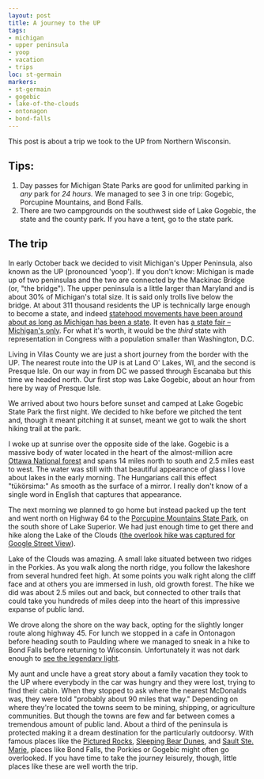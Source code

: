 ```yaml
---
layout: post
title: A journey to the UP
tags:
- michigan
- upper peninsula
- yoop
- vacation
- trips
loc: st-germain
markers:
- st-germain
- gogebic
- lake-of-the-clouds
- ontonagon
- bond-falls
---
```

This post is about a trip we took to the UP from Northern Wisconsin.

## Tips:
1. Day passes for Michigan State Parks are good for unlimited parking in _any_ park for _24 hours._ We managed to see 3 in one trip: Gogebic, Porcupine Mountains, and Bond Falls.
2. There are two campgrounds on the southwest side of Lake Gogebic, the state and the county park. If you have a tent, go to the state park.

## The trip

In early October back we decided to visit Michigan's Upper Peninsula, also known as the UP (pronounced 'yoop'). If you don't know: Michigan is made up of two peninsulas and the two are connected by the Mackinac Bridge (or, "the bridge"). The upper peninsula is a little larger than Maryland and is about 30% of Michigan's total size. It is said only trolls live below the bridge. At about 311 thousand residents the UP is technically large enough to become a state, and indeed [statehood movements have been around about as long as Michigan has been a state](https://en.wikipedia.org/wiki/Superior_(proposed_U.S._state)). It even has [a state fair – Michigan's only](http://www.upstatefair.org/). For what it's worth, it would be the _third_ state with representation in Congress with a population smaller than Washington, D.C.

Living in Vilas County we are just a short journey from the border with the UP. The nearest route into the UP is at Land O' Lakes, WI, and the second is Presque Isle. On our way in from DC we passed through Escanaba but this time we headed north. Our first stop was Lake Gogebic, about an hour from here by way of Presque Isle.

We arrived about two hours before sunset and camped at Lake Gogebic State Park the first night. We decided to hike before we pitched the tent and, though it meant pitching it at sunset, meant we got to walk the short hiking trail at the park.

I woke up at sunrise over the opposite side of the lake. Gogebic is a massive body of water located in the heart of the almost-million acre [Ottawa National forest](https://en.wikipedia.org/wiki/Ottawa_National_Forest) and spans 14 miles north to south and 2.5 miles east to west. The water was still with that beautiful appearance of glass I love about lakes in the early morning. The Hungarians call this effect "tükörsima:" As smooth as the surface of a mirror. I really don't know of a single word in English that captures that appearance.

The next morning we planned to go home but instead packed up the tent and went north on Highway 64 to the [Porcupine Mountains State Park](http://www.michigandnr.com/parksandtrails/Details.aspx?type=SPRK&id=426), on the south shore of Lake Superior. We had just enough time to get there and hike along the Lake of the Clouds ([the overlook hike was captured for Google Street View](https://www.google.com/maps/@46.8030344,-89.7641872,3a,75y,95.1h,86.31t/data=!3m6!1e1!3m4!1smEfPuUYddXwiuqDVwpPGkA!2e0!7i13312!8i6656?hl=en-US)).

Lake of the Clouds was amazing. A small lake situated between two ridges in the Porkies. As you walk along the north ridge, you follow the lakeshore from several hundred feet high. At some points you walk right along the cliff face and at others you are immersed in lush, old growth forest. The hike we did was about 2.5 miles out and back, but connected to other trails that could take you hundreds of miles deep into the heart of this impressive expanse of public land.

We drove along the shore on the way back, opting for the slightly longer route along highway 45. For lunch we stopped in a cafe in Ontonagon before heading south to Paulding where we managed to sneak in a hike to Bond Falls before returning to Wisconsin. Unfortunately it was not dark enough to [see the legendary light](https://en.wikipedia.org/wiki/Paulding_Light).

My aunt and uncle have a great story about a family vacation they took to the UP where everybody in the car was hungry and they were lost, trying to find their cabin. When they stopped to ask where the nearest McDonalds was, they were told "probably about 90 miles that way." Depending on where they're located the towns seem to be mining, shipping, or agriculture communities. But though the towns are few and far between comes a tremendous amount of public land. About a third of the peninsula is protected making it a dream destination for the particularly outdoorsy. With famous places like the [Pictured Rocks](http://www.nps.gov/piro/index.htm), [Sleeping Bear Dunes](http://www.nps.gov/slbe/index.htm), and [Sault Ste. Marie](https://en.wikipedia.org/wiki/Sault_Ste._Marie,_Michigan), places like Bond Falls, the Porkies or Gogebic might often go overlooked. If you have time to take the journey leisurely, though, little places like these are well worth the trip.
